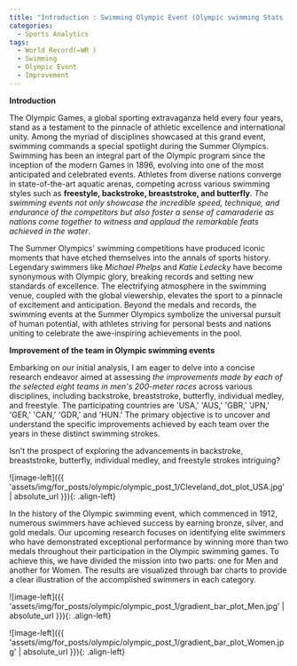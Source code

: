 ```yaml
---
title: "Introduction : Swimming Olympic Event (Olympic swimming Stats : Part 1)"
categories:
  - Sports Analytics
tags:
  - World Record(=WR )
  - Swimming 
  - Olympic Event
  - Improvement
---
```



**Introduction**

The Olympic Games, a global sporting extravaganza held every four years, stand as a testament to the pinnacle of athletic excellence and international unity. Among the myriad of disciplines showcased at this grand event, swimming commands a special spotlight during the Summer Olympics. Swimming has been an integral part of the Olympic program since the inception of the modern Games in 1896, evolving into one of the most anticipated and celebrated events. Athletes from diverse nations converge in state-of-the-art aquatic arenas, competing across various swimming styles such as **freestyle, backstroke, breaststroke, and butterfly**. *The swimming events not only showcase the incredible speed, technique, and endurance of the competitors but also foster a sense of camaraderie as nations come together to witness and applaud the remarkable feats achieved in the water*.

The Summer Olympics' swimming competitions have produced iconic moments that have etched themselves into the annals of sports history. Legendary swimmers like *Michael Phelps* and *Katie Ledecky* have become synonymous with Olympic glory, breaking records and setting new standards of excellence. The electrifying atmosphere in the swimming venue, coupled with the global viewership, elevates the sport to a pinnacle of excitement and anticipation. Beyond the medals and records, the swimming events at the Summer Olympics symbolize the universal pursuit of human potential, with athletes striving for personal bests and nations uniting to celebrate the awe-inspiring achievements in the pool.

**Improvement of the team in Olympic swimming events**


Embarking on our initial analysis, I am eager to delve into a concise research endeavor aimed at assessing *the improvements made by each of the selected eight teams in men's 200-meter races* across various disciplines, including backstroke, breaststroke, butterfly, individual medley, and freestyle. The participating countries are 'USA,' 'AUS,' 'GBR,' 'JPN,' 'GER,' 'CAN,' 'GDR,' and 'HUN.' The primary objective is to uncover and understand the specific improvements achieved by each team over the years in these distinct swimming strokes. 

Isn't the prospect of exploring the advancements in backstroke, breaststroke, butterfly, individual medley, and freestyle strokes intriguing?




![image-left]({{ 'assets/img/for_posts/olympic/olympic_post_1/Cleveland_dot_plot_USA.jpg' | absolute_url }}){: .align-left} 





In the history of the Olympic swimming event, which commenced in 1912, numerous swimmers have achieved success by earning bronze, silver, and gold medals. Our upcoming research focuses on identifying elite swimmers who have demonstrated exceptional performance by winning more than two medals throughout their participation in the Olympic swimming games. To achieve this, we have divided the mission into two parts: one for Men and another for Women. The results are visualized through bar charts to provide a clear illustration of the accomplished swimmers in each category.



![image-left]({{ 'assets/img/for_posts/olympic/olympic_post_1/gradient_bar_plot_Men.jpg' | absolute_url }}){: .align-left} 




![image-left]({{ 'assets/img/for_posts/olympic/olympic_post_1/gradient_bar_plot_Women.jpg' | absolute_url }}){: .align-left} 